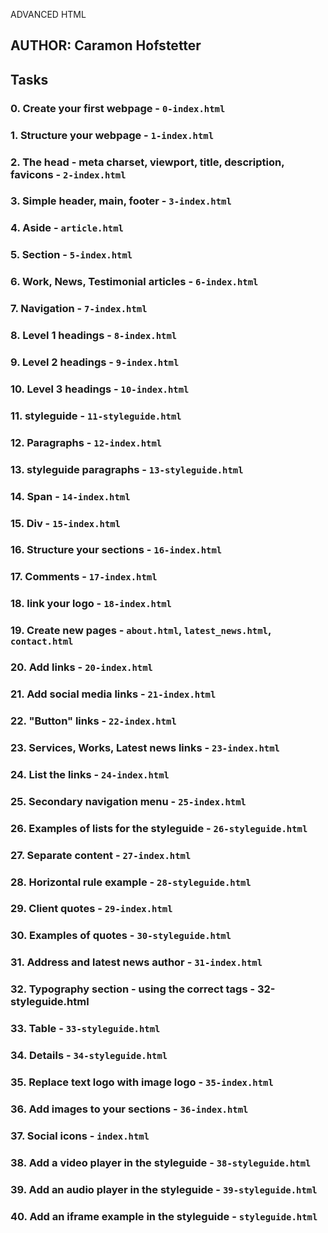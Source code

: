ADVANCED HTML               

## AUTHOR: Caramon Hofstetter

## Tasks

### 0. Create your first webpage - `0-index.html`

### 1. Structure your webpage - `1-index.html`

### 2. The head - meta charset, viewport, title, description, favicons - `2-index.html`

### 3. Simple header, main, footer - `3-index.html`

### 4. Aside - `article.html`

### 5. Section - `5-index.html`

### 6. Work, News, Testimonial articles - `6-index.html`

### 7. Navigation - `7-index.html`

### 8. Level 1 headings - `8-index.html`

### 9. Level 2 headings - `9-index.html`

### 10. Level 3 headings - `10-index.html`

### 11. styleguide - `11-styleguide.html`

### 12. Paragraphs - `12-index.html`

### 13. styleguide paragraphs - `13-styleguide.html`

### 14. Span - `14-index.html`

### 15. Div - `15-index.html`

### 16. Structure your sections - `16-index.html`

### 17. Comments - `17-index.html`

### 18. link your logo - `18-index.html`

### 19. Create new pages - `about.html`, `latest_news.html`, `contact.html`

### 20. Add links - `20-index.html`

### 21. Add social media links - `21-index.html`

### 22. "Button" links - `22-index.html`

### 23. Services, Works, Latest news links - `23-index.html`

### 24. List the links - `24-index.html`

### 25. Secondary navigation menu - `25-index.html`

### 26. Examples of lists for the styleguide - `26-styleguide.html`

### 27. Separate content - `27-index.html`

### 28. Horizontal rule example - `28-styleguide.html`

### 29. Client quotes - `29-index.html`

### 30. Examples of quotes - `30-styleguide.html`

### 31. Address and latest news author - `31-index.html`

### 32. Typography section - using the correct tags - 32-styleguide.html

### 33. Table - `33-styleguide.html`

### 34. Details - `34-styleguide.html`

### 35. Replace text logo with image logo - `35-index.html`

### 36. Add images to your sections - `36-index.html`

### 37. Social icons - `index.html`

### 38. Add a video player in the styleguide - `38-styleguide.html`

### 39. Add an audio player in the styleguide - `39-styleguide.html`

### 40. Add an iframe example in the styleguide - `styleguide.html`
